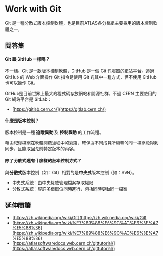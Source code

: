 # Work with Git

Git 是一種分散式版本控制軟體，也是目前ATLAS各分析組主要採用的版本控制軟體之一。

## 問答集

#### Git 跟 GitHub 一樣嗎？

不一樣。Git 是一款版本控制軟體，GitHub 是一個 Git 伺服器的網站平台。透過 GitHub 的 Web 介面操作 Git 指令是使用 Git 的其中一種方式，但不使用 GitHub 也可以操作 Git。

GitHub是目前世界上最大的程式碼存放網站和開源社群。不過 CERN 主要使用的 Git 網站平台是 GitLab：

* [https://gitlab.cern.ch/](https://gitlab.cern.ch/)

#### 什麼是版本控制？

版本控制是一種 **追蹤異動** 及 **控制異動** 的工作流程。

藉由紀錄檔案在軟體開發過程中的變更，確保由不同成員所編輯的同一檔案能得到同步，且能取回先前特定版本的內容。

#### 除了分散式還有什麼樣的版本控制方式？

與**分散式**版本控制（如：Git）相對的是**中央式**版本控制（如：SVN）。

* 中央式系統：由中央權威管理檔案存取權限
* 分散式系統：容許多個單位同時進行，包括同時更動同一檔案

## 延伸閱讀

* [https://zh.wikipedia.org/wiki/Git](https://zh.wikipedia.org/wiki/Git)
* [https://zh.wikipedia.org/wiki/%E7%89%88%E6%9C%AC%E6%8E%A7%E5%88%B6](https://zh.wikipedia.org/wiki/%E7%89%88%E6%9C%AC%E6%8E%A7%E5%88%B6)
* [https://atlassoftwaredocs.web.cern.ch/gittutorial/](https://atlassoftwaredocs.web.cern.ch/gittutorial/)



